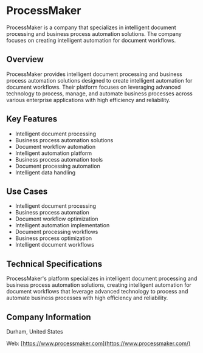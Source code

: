 # ProcessMaker

ProcessMaker is a company that specializes in intelligent document processing and business process automation solutions. The company focuses on creating intelligent automation for document workflows.

## Overview

ProcessMaker provides intelligent document processing and business process automation solutions designed to create intelligent automation for document workflows. Their platform focuses on leveraging advanced technology to process, manage, and automate business processes across various enterprise applications with high efficiency and reliability.

## Key Features

- Intelligent document processing
- Business process automation solutions
- Document workflow automation
- Intelligent automation platform
- Business process automation tools
- Document processing automation
- Intelligent data handling

## Use Cases

- Intelligent document processing
- Business process automation
- Document workflow optimization
- Intelligent automation implementation
- Document processing workflows
- Business process optimization
- Intelligent document workflows

## Technical Specifications

ProcessMaker's platform specializes in intelligent document processing and business process automation solutions, creating intelligent automation for document workflows that leverage advanced technology to process and automate business processes with high efficiency and reliability.

## Company Information

Durham, United States

Web: [https://www.processmaker.com](https://www.processmaker.com/) 